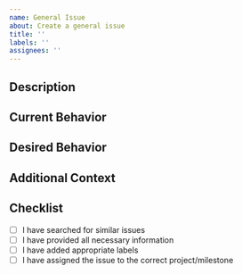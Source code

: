 ```yaml
---
name: General Issue
about: Create a general issue
title: ''
labels: ''
assignees: ''
---
```


## Description
<!-- Provide a clear and concise description of the issue -->

## Current Behavior
<!-- Describe what is currently happening -->

## Desired Behavior
<!-- Describe what you would like to happen -->

## Additional Context
<!-- Add any other context about the issue here -->

## Checklist
- [ ] I have searched for similar issues
- [ ] I have provided all necessary information
- [ ] I have added appropriate labels
- [ ] I have assigned the issue to the correct project/milestone 